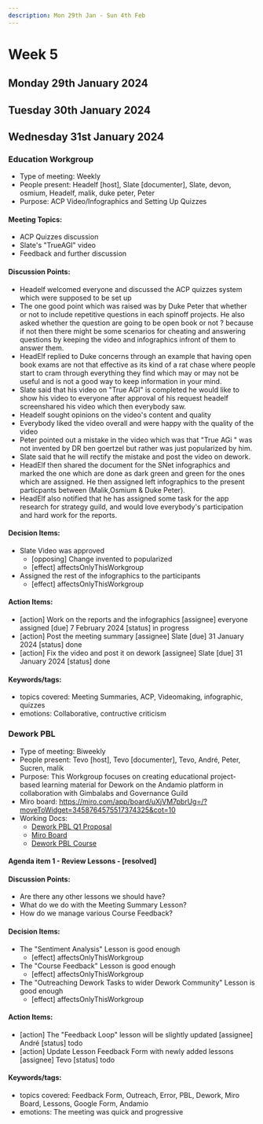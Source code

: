 ```yaml
---
description: Mon 29th Jan - Sun 4th Feb
---
```


# Week 5

## Monday 29th January 2024

## Tuesday 30th January 2024

## Wednesday 31st January 2024




### Education Workgroup

- Type of meeting: Weekly
- People present: Headelf [host], Slate [documenter], Slate, devon, osmium, Headelf, malik, duke peter, Peter
- Purpose: ACP Video/Infographics and Setting Up Quizzes
#### Meeting Topics:
- ACP Quizzes discussion
- Slate's "TrueAGI" video 
- Feedback and further discussion 

#### Discussion Points:
- Headelf welcomed everyone and discussed the ACP quizzes system which were supposed to be set up 
- The one good point which was raised was by Duke Peter that whether or not to include repetitive questions in each spinoff projects. He also asked whether the question are going to be open book or not ? because if not then there might be some scenarios for cheating and answering questions by keeping the video and infographics infront of them to answer them.
- HeadElf replied to Duke concerns through an example that having open book exams are not that effective as its kind of a rat chase where people start to cram through everything they find which may or may not be useful and is not a good way to keep information in your mind.
- Slate said that his video on "True AGI" is completed he would like to show his video to everyone after approval of his request headelf screenshared his video which then everybody saw.
- Headelf sought opinions on the video's content and quality
- Everybody liked the video overall and were happy with the quality of the video
- Peter  pointed out a mistake in the video which was that "True AGi " was not invented by DR ben goertzel but rather was just popularized by him.
- Slate said that he will rectify the mistake and post the video on dework.
- HeadElf then shared the document for the SNet infographics and marked the one which are done as dark green and green for the ones which are assigned. He then assigned left infographics to the present particpants between (Malik,Osmium & Duke Peter). 
- HeadElf also notified that he has assigned some task for the app research for strategy guild, and would love everybody's participation and hard work for the reports.

#### Decision Items:
- Slate Video was approved 
  - [opposing] Change invented to popularized 
  - [effect] affectsOnlyThisWorkgroup
- Assigned the rest of the infographics to the participants 
  - [effect] affectsOnlyThisWorkgroup

#### Action Items:
- [action] Work on the reports and the infographics  [assignee] everyone assigned  [due] 7 February 2024 [status] in progress
- [action] Post the meeting summary  [assignee] Slate [due] 31 January 2024 [status] done
- [action] Fix the video and post it on dework  [assignee] Slate [due] 31 January 2024 [status] done

#### Keywords/tags:
- topics covered: Meeting Summaries, ACP, Videomaking, infographic, quizzes
- emotions: Collaborative, contructive criticism

### Dework PBL

- Type of meeting: Biweekly
- People present: Tevo [host], Tevo [documenter], Tevo, André, Peter, Sucren, malik
- Purpose: This Workgroup focuses on creating educational project-based learning material for Dework on the Andamio platform in collaboration with Gimbalabs and Governance Guild
- Miro board: https://miro.com/app/board/uXjVM7pbrUg=/?moveToWidget=3458764575517374325&cot=10
- Working Docs:
  - [Dework PBL Q1 Proposal](https://docs.google.com/document/d/1D-w4GgH3fdZLHSdNsQOXKoFjjWuuMLN9krVf1FFlB58/edit#heading=h.nva6wz8o1ckj)
  - [Miro Board](https://miro.com/app/board/uXjVM7pbrUg=/)
  - [Dework PBL Course](https://instance-dework-pbl.vercel.app/course/module/101/overview)

#### Agenda item 1 - Review Lessons - [resolved]

#### Discussion Points:
- Are there any other lessons we should have?
- What do we do with the Meeting Summary Lesson?
- How do we manage various Course Feedback?

#### Decision Items:
- The "Sentiment Analysis" Lesson is good enough
  - [effect] affectsOnlyThisWorkgroup
- The "Course Feedback" Lesson is good enough
  - [effect] affectsOnlyThisWorkgroup
- The "Outreaching Dework Tasks to wider Dework Community" Lesson is good enough
  - [effect] affectsOnlyThisWorkgroup

#### Action Items:
- [action] The "Feedback Loop" lesson will be slightly updated  [assignee] André [status] todo
- [action] Update Lesson Feedback Form with newly added lessons [assignee] Tevo [status] todo

#### Keywords/tags:
- topics covered: Feedback Form, Outreach, Error, PBL, Dework, Miro Board, Lessons, Google Form, Andamio
- emotions: The meeting was quick and progressive